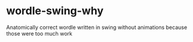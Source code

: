 # wordle-swing-why
Anatomically correct wordle written in swing without animations because those were too much work
